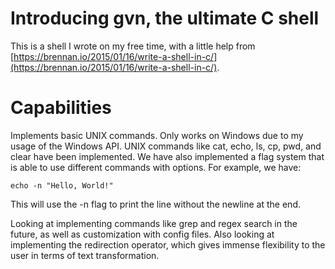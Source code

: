 # Introducing gvn, the ultimate C shell
This is a shell I wrote on my free time, with a little help from [https://brennan.io/2015/01/16/write-a-shell-in-c/](https://brennan.io/2015/01/16/write-a-shell-in-c/).

# Capabilities
Implements basic UNIX commands. Only works on Windows due to my usage of the Windows API. UNIX commands like cat, echo, ls, cp, pwd, and clear have been implemented. We have also implemented a flag system that is able to use different commands with options. For
example, we have:
```
echo -n "Hello, World!"
```
This will use the -n flag to print the line without the newline at the end. 

Looking at implementing commands like grep and regex search in the future, as well as customization with config files. Also looking at implementing the redirection operator,
which gives immense flexibility to the user in terms of text transformation.

